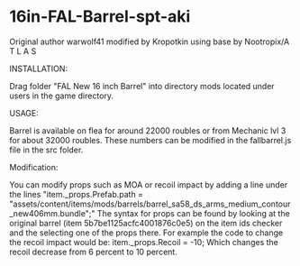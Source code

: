 # 16in-FAL-Barrel-spt-aki

Original author warwolf41 modified by Kropotkin using base by Nootropix/A T L A S

INSTALLATION:

Drag folder "FAL New 16 inch Barrel" into directory mods located under users in the game directory.

USAGE:

Barrel is available on flea for around 22000 roubles or from Mechanic lvl 3 for about 32000 roubles. These numbers can be modified in the fallbarrel.js file in the src folder.

Modification:

You can modify props such as MOA or recoil impact by adding a line under the lines "item._props.Prefab.path = "assets/content/items/mods/barrels/barrel_sa58_ds_arms_medium_contour_new406mm.bundle";"
The syntax for props can be found by looking at the original barrel (item 5b7be1125acfc4001876c0e5) on the item ids checker and the selecting one of the props there.
For example the code to change the recoil impact would be:
item._props.Recoil = -10;
Which changes the recoil decrease from 6 percent to 10 percent.
